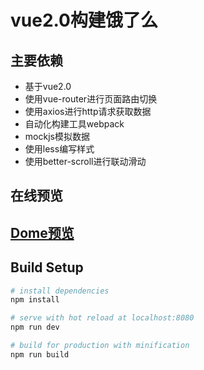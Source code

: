 # vue2.0构建饿了么

## 主要依赖
- 基于vue2.0
- 使用vue-router进行页面路由切换
- 使用axios进行http请求获取数据
- 自动化构建工具webpack
- mockjs模拟数据
- 使用less编写样式
- 使用better-scroll进行联动滑动

## 在线预览
[<h2>Dome预览</h2>](http://www.mo36.com/ele)
## Build Setup

``` bash
# install dependencies
npm install

# serve with hot reload at localhost:8080
npm run dev

# build for production with minification
npm run build

